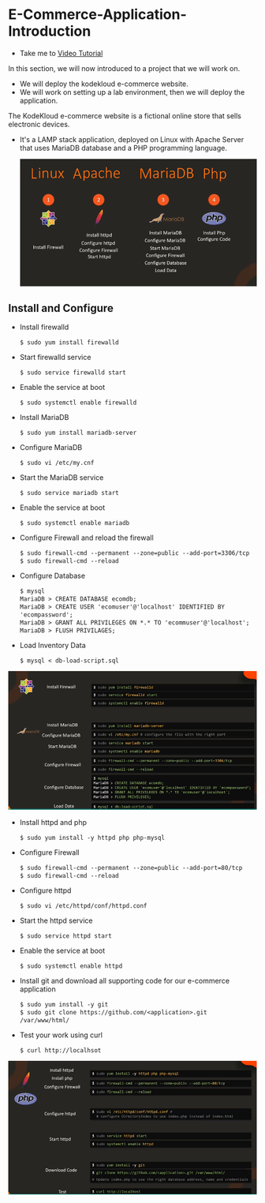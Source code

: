 # E-Commerce-Application-Introduction
  - Take me to [Video Tutorial](https://kodekloud.com/courses/1029419/lectures/22122753)

In this section, we will now introduced to a project that we will work on. 
- We will deploy the kodekloud e-commerce website.
- We will work on setting up a lab environment, then we will deploy the application.

The KodeKloud e-commerce website is a fictional online store that sells electronic devices.
- It's a LAMP stack application, deployed on Linux with Apache Server that uses MariaDB database and a PHP programming language.

  ![ecomm](../../images/ecomm.PNG)
  
## Install and Configure

   - Install firewalld
     ```
     $ sudo yum install firewalld
     ```
   - Start firewalld service
     ```
     $ sudo service firewalld start
     ```
   - Enable the service at boot
     ```
     $ sudo systemctl enable firewalld
     ```
     
   - Install MariaDB
     ```
     $ sudo yum install mariadb-server
     ```
   - Configure MariaDB
     ```
     $ sudo vi /etc/my.cnf 
     ```
   - Start the MariaDB service
     ```
     $ sudo service mariadb start
     ```
   - Enable the service at boot
     ```
     $ sudo systemctl enable mariadb
     ```
   - Configure Firewall and reload the firewall
     ```
     $ sudo firewall-cmd --permanent --zone=public --add-port=3306/tcp
     $ sudo firewall-cmd --reload
     ```
   - Configure Database
     ```
     $ mysql
     MariaDB > CREATE DATABASE ecomdb;
     MariaDB > CREATE USER 'ecomuser'@'localhost' IDENTIFIED BY 'ecompassword';
     MariaDB > GRANT ALL PRIVILEGES ON *.* TO 'ecommuser'@'localhost';
     MariaDB > FLUSH PRIVILAGES;
     ```
   - Load Inventory Data
     ```
     $ mysql < db-load-script.sql
     ```
  
  ![ecomm1](../../images/ecomm1.PNG)
  
  
   - Install httpd and php
     ```
     $ sudo yum install -y httpd php php-mysql
     ```
   - Configure Firewall
     ```
     $ sudo firewall-cmd --permanent --zone=public --add-port=80/tcp
     $ sudo firewall-cmd --reload
     ```
   - Configure httpd
     ```
     $ sudo vi /etc/httpd/conf/httpd.conf
     ```
   - Start the httpd service
     ```
     $ sudo service httpd start
     ```
   - Enable the service at boot
     ```
     $ sudo systemctl enable httpd
     ```
   
   - Install git and download all supporting code for our e-commerce application
     ```
     $ sudo yum install -y git
     $ sudo git clone https://github.com/<application>.git /var/www/html/
     ```
     
   - Test your work using curl
     ```
     $ curl http://localhsot
     ```
   
  
  ![ecomm2](../../images/ecomm2.PNG)
  
 
